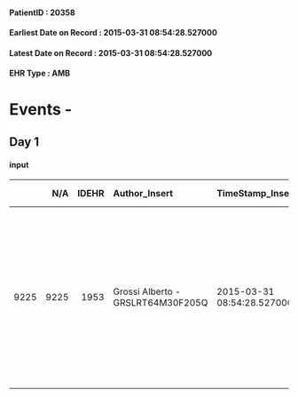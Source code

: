 
#### PatientID : 20358
#### Earliest Date on Record : 2015-03-31 08:54:28.527000
#### Latest Date on Record : 2015-03-31 08:54:28.527000
#### EHR Type : AMB

# Events - 

## Day 1

#### input
|      |    N/A |   IDEHR | Author_Insert                     | TimeStamp_Insert           | EHRType   |   PatientID |   IDDigitalSignDocument | persone_vicine   |   Unnamed: 0_x.1 |   IDANAMNESI_SOCIALE | Patient   | FamigliaAltro   | Paziente_T   | FamigliaAltro_T   |   Non_Rilevabile_x.1 | Note_Non_Rilevabile_x.1   | opt_Problemi   | chk_contr_sintomi   | opt_paziente_a   | opt_famiglia_a   | opt_adeguatezza   | ds_note_ad                                                                                                                        | opt_paziente_solo   | opt_presente_assente   | Caregiver_principale   | ds_familiari_coinv   | opt_necessario   | opt_risorse_ec   | ds_note_prio                                                                                                                                                                                                                | opt_inv_civile            | Needs                   | Domestic partnership   |
|-----:|-------:|--------:|:----------------------------------|:---------------------------|:----------|------------:|------------------------:|:-----------------|-----------------:|---------------------:|:----------|:----------------|:-------------|:------------------|---------------------:|:--------------------------|:---------------|:--------------------|:-----------------|:-----------------|:------------------|:----------------------------------------------------------------------------------------------------------------------------------|:--------------------|:-----------------------|:-----------------------|:---------------------|:-----------------|:-----------------|:----------------------------------------------------------------------------------------------------------------------------------------------------------------------------------------------------------------------------|:--------------------------|:------------------------|:-----------------------|
| 9225 |   9225 |    1953 | Grossi Alberto - GRSLRT64M30F205Q | 2015-03-31 08:54:28.527000 | AMB       |       20358 |                   43697 | N/A              |              740 |                  457 | No#0      | Si#1            | No#0         | Si#1              |                    0 | NR                        | Si#1           | controllo sintomi#0 | Indefinite#2     | Congruenti#1     | Da valutare#2     | Da valutare la posizione del figlio Vittorio affetto da grave epilessia che ha sempre vissuto un rapporto simbiotico con il padre | No#0                | Presente#1             | figlio Umberto         | moglie Maria Luisa   | Si#1             | Adeguate#1       | Il figlio descrive un paziente in evidente peggioramento con dolore non controllato. Esprime inoltre una certa preoccupazione per la fragilit√† del fratello Vittorio che oltre ad essere affetto da una forma di epilessia | in fase di accertamento#2 | Clinici#0;Psicologici#2 | Figli#2                |


